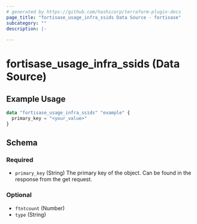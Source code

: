 ```yaml
---
# generated by https://github.com/hashicorp/terraform-plugin-docs
page_title: "fortisase_usage_infra_ssids Data Source - fortisase"
subcategory: ""
description: |-
  
---
```


# fortisase_usage_infra_ssids (Data Source)



## Example Usage

```terraform
data "fortisase_usage_infra_ssids" "example" {
  primary_key = "<your_value>"
}
```

<!-- schema generated by tfplugindocs -->
## Schema

### Required

- `primary_key` (String) The primary key of the object. Can be found in the response from the get request.

### Optional

- `ftntcount` (Number)
- `type` (String)
